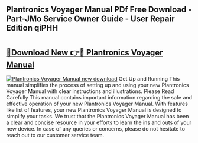 ## Plantronics Voyager Manual PDf Free Download - Part-JMo Service Owner Guide - User Repair Edition qiPHH

# <h2><a href="http://cf21866.oget.top/?id=Plantronics+Voyager+Manual">🔗Download New 👉🔴 Plantronics Voyager Manual</a></h2>

[![Plantronics Voyager Manual new download](https://i.imgur.com/5g1atiW.png)](http://cf21866.oget.top/?id=Plantronics+Voyager+Manual)
Get Up and Running This manual simplifies the process of setting up and using your new Plantronics Voyager Manual with clear instructions and illustrations. Please Read Carefully This manual contains important information regarding the safe and effective operation of your new Plantronics Voyager Manual. With features like list of features, your new Plantronics Voyager Manual is designed to simplify your tasks. We trust that the Plantronics Voyager Manual has been a clear and concise resource in your efforts to learn the ins and outs of your new device. In case of any queries or concerns, please do not hesitate to reach out to our customer service team.
